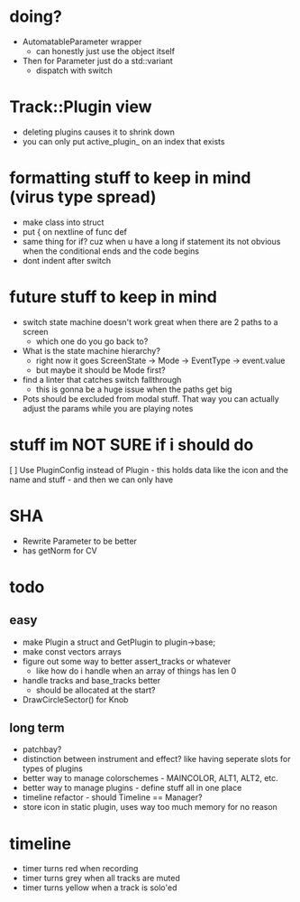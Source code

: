 # doing?
- AutomatableParameter wrapper
    - can honestly just use the object itself
- Then for Parameter just do a std::variant
    - dispatch with switch



# Track::Plugin view
- deleting plugins causes it to shrink down
- you can only put active_plugin_ on an index that exists

# formatting stuff to keep in mind (virus type spread)
- make class into struct 
- put { on nextline of func def
- same thing for if? cuz when u have a long if statement its not obvious when the conditional ends and the code begins
- dont indent after switch

# future stuff to keep in mind
- switch state machine doesn't work great when there are 2 paths to a screen
    - which one do you go back to?
- What is the state machine hierarchy?
    - right now it goes ScreenState -> Mode -> EventType -> event.value
    - but maybe it should be Mode first?
- find a linter that catches switch fallthrough
    - this is gonna be a huge issue when the paths get big
- Pots should be excluded from modal stuff. That way you can actually adjust the params while you are playing notes

# stuff im NOT SURE if i should do
[ ] Use PluginConfig instead of Plugin
    - this holds data like the icon and the name and stuff
    - and then we can only have 

# SHA
- Rewrite Parameter to be better
- has getNorm for CV

# todo
## easy
- make Plugin a struct and GetPlugin to plugin->base;
- make const vectors arrays
- figure out some way to better assert_tracks or whatever
    - like how do i handle when an array of things has len 0
- handle tracks and base_tracks better
    - should be allocated at the start?
- DrawCircleSector() for Knob


## long term
- patchbay?
- distinction between instrument and effect? like having seperate slots for types of plugins
- better way to manage colorschemes - MAINCOLOR, ALT1, ALT2, etc.
- better way to manage plugins - define stuff all in one place
- timeline refactor - should Timeline == Manager?
- store icon in static plugin, uses way too much memory for no reason

# timeline
- timer turns red when recording
- timer turns grey when all tracks are muted
- timer turns yellow when a track is solo'ed
